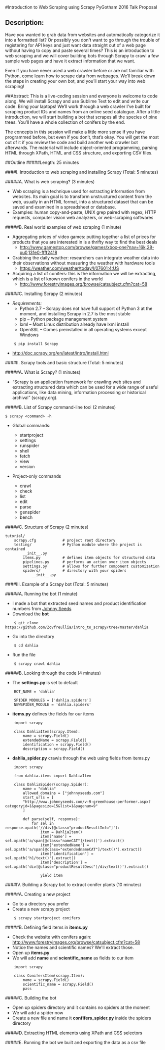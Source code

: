 #Introduction to Web Scraping using Scrapy
PyGotham 2016 Talk Proposal

## Description:
Have you wanted to grab data from websites and automatically categorize it into a formatted list? Or possibly you don't want to go through the trouble of registering for API keys and just want data straight out of a web page without having to copy and paste several times? This is an introduction to web scraping and we will cover building bots through Scrapy to crawl a few sample web pages and have it extract information that we want. 

Even if you have never used a web crawler before or are not familiar with Python, come learn how to scrape data from webpages. We’ll break down the steps in creating your own bot, and you’ll start your way into web scraping!  

##Abstract:
This is a live-coding session and everyone is welcome to code along. We will install Scrapy and use Sublime Text to edit and write our code. Bring your laptops! We’ll work through a web crawler I’ve built for scraping product IDs and names from an online seed catalogue. After a little introduction, we will start building a bot that scrapes all the species of pine trees. You’ll have a whole collection of conifers by the end.

The concepts in this session will make a little more sense if you have programmed before, but even if you don’t, that’s okay. You will get the most out of it if you review the code and build another web crawler bot afterwards. The material will include object-oriented programming, parsing HTML through XPath, HTML and CSS structure, and exporting CSV files.


##Outline
#####Length: 25 minutes

####I. Introduction to web scraping and installing Scrapy (Total: 5 minutes)

#####A. What is web scraping? (3 minutes)
* Web scraping is a technique used for extracting information from websites. Its main goal is to transform unstructured content from the web, usually in an HTML format, into a structured dataset that can be saved and examined in a spreadsheet or database. 
* Examples: human copy-and-paste, UNIX grep paired with regex, HTTP requests, computer vision web analyzers, or web-scraping softwares

#####B. Real world examples of web scraping (1 minute)
* Aggregating prices of video games: putting together a list of prices for products that you are interested in is a thrifty way to find the best deals
	+ http://www.gamestop.com/browse/games/xbox-one?nav=16k,28-xu0,131e0-ffff2418
* Grabbing the daily weather: researchers can integrate weather data into their observations without measuring the weather with hardware tools
	+ https://weather.com/weather/today/l/07601:4:US
* Acquiring a list of conifers: this is the information we will be extracting, which is a list of known conifers in the world
	+ http://www.forestryimages.org/browse/catsubject.cfm?cat=58

#####C. Installing Scrapy (2 minutes)
* <em>Requirements:</em>
	+ Python 2.7 – Scrapy does not have full support of Python 3 at the moment, and installing Scrapy in 2.7 is the most stable
	+  pip – Python package management system
	+  lxml – Most Linux distribution already have lxml install
	+  OpenSSL – Comes preinstalled in all operating systems except Windows
```
	$ pip install Scrapy
```
* http://doc.scrapy.org/en/latest/intro/install.html


####II. Scrapy tools and basic structure (Total: 5 minutes)

#####A. What is Scrapy?	 (1 minutes)
* “Scrapy is an application framework for crawling web sites and extracting structured data which can be used for a wide range of useful applications, like data mining, information processing or historical archival” (scrapy.org).
	
#####B. List of Scrapy command-line tool (2 minutes)
```
$ scrapy <command> -h 
```
* Global commands:
	+ startproject
	+ settings
	+ runspider
	+ shell
	+ fetch
	+ view
	+ version

* Project-only commands
	+ crawl
	+ check
	+ list
	+ edit
	+ parse
	+ genspider
	+ bench

#####C. Structure of Scrapy (2 minutes)

```
tutorial/
    scrapy.cfg            # project root directory 
    testing/              # Python module where the project is contained
        __init__.py
        items.py          # defines item objects for structured data
        pipelines.py      # performs an action over item objects
        settings.py       # allows for further component customization
        spiders/          # directory with your spiders
            __init__.py
```

####III. Example of a Scrapy bot (Total: 5 minutes)

#####A. Running the bot (1 minute)
* I made a bot that extracted seed names and product identification numbers from [Johnny Seeds](http://www.johnnyseeds.com/v-9-greenhouse-performer.aspx?categoryid=1&source=W_veg_ddShopBy#)
* Download the <b>bot</b>
```
	$ git clone https://github.com/Zovfreullia/intro_to_scrapy/tree/master/dahlia
```
* Go into the directory 
```
	$ cd dahlia
```
* Run the file
```
	$ scrapy crawl dahlia
```

#####B.	Looking through the code (4 minutes)
* The <b>settings.py</b> is set to default
```
	BOT_NAME = 'dahlia'
	
	SPIDER_MODULES = ['dahlia.spiders']
	NEWSPIDER_MODULE = 'dahlia.spiders'
```
* <b>items.py</b> defines the fields for our items
```
	import scrapy
	
	class DahliaItem(scrapy.Item):
	    name = scrapy.Field()
	    extendedName = scrapy.Field()
	    identification = scrapy.Field()
	    description = scrapy.Field()
```
* <b>dahlia_spider.py</b> crawls through the web using fields from items.py
```
	import scrapy
	
	from dahlia.items import DahliaItem
	
	class DahliaSpider(scrapy.Spider):
		name = "dahlia"
		allowed_domains = ["johnnyseeds.com"]
		start_urls = [
		"http://www.johnnyseeds.com/v-9-greenhouse-performer.aspx?categoryid=1&pagesize=15&list=1&pagenum=9"
		]
	
		def parse(self, response):
			for sel in response.xpath('//div[@class="productResultInfo"]'):
				item = DahliaItem()
				item['name'] = sel.xpath('a/span[@class="nameCAT"]/text()').extract()
				item['extendedName'] = sel.xpath('a/span[@class="extendednameCAT"]/text()').extract()
				item['identification'] = sel.xpath('h1/text()').extract()
				item['description'] = sel.xpath('div[@class="productResultDesc"]/div/text()').extract()
	
				yield item
```

####IV. Building a Scrapy bot to extract conifer plants (10 minutes)

#####A. Creating a new project
* Go to a directory you prefer
* Create a new scrapy project
```
	$ scrapy startproject conifers
```

#####B. Defining field items in <b>items.py</b>
* Check the website with conifers again: http://www.forestryimages.org/browse/catsubject.cfm?cat=58
* Notice the names and scientific names? We'll extract those.
* Open up <b>items.py</b> 
* We will add <b>name</b> and <b>scientific_name</b> as fields to our item
```
	import scrapy
	
	class ConifersItem(scrapy.Item):
	    name = scrapy.Field()
	    scientific_name = scrapy.Field()
	    pass
```
#####C. Building the bot
* Open up spiders directory and it contains no spiders at the moment
* We will add a spider now
* Create a new file and name it <b>confifers_spider.py</b> inside the spiders directory

#####D. Extracting HTML elements using XPath and CSS selectors

#####E. Running the bot we built and exporting the data as a csv file


